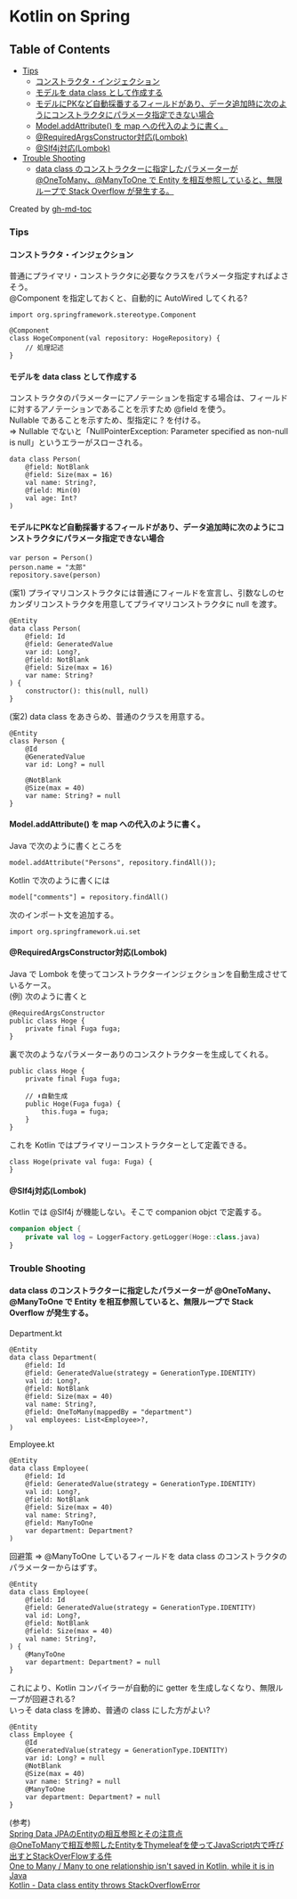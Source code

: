 # Kotlin on Spring

Table of Contents
-----------------

* [Tips](#tips)
    * [コンストラクタ・インジェクション](#コンストラクタインジェクション)
    * [モデルを data class として作成する](#モデルを-data-class-として作成する)
    * [モデルにPKなど自動採番するフィールドがあり、データ追加時に次のようにコンストラクタにパラメータ指定できない場合](#モデルにpkなど自動採番するフィールドがありデータ追加時に次のようにコンストラクタにパラメータ指定できない場合)
    * [Model.addAttribute() を map への代入のように書く。](#modeladdattribute-を-map-への代入のように書く)
    * [@RequiredArgsConstructor対応(Lombok)](#requiredargsconstructor対応lombok)
    * [@Slf4j対応(Lombok)](#slf4j対応lombok)
* [Trouble Shooting](#trouble-shooting)
    * [data class のコンストラクターに指定したパラメーターが @OneToMany、@ManyToOne で Entity を相互参照していると、無限ループで Stack Overflow が発生する。](#data-class-のコンストラクターに指定したパラメーターが-onetomanymanytoone-で-entity-を相互参照していると無限ループで-stack-overflow-が発生する)

Created by [gh-md-toc](https://github.com/ekalinin/github-markdown-toc)

### Tips
#### コンストラクタ・インジェクション
普通にプライマリ・コンストラクタに必要なクラスをパラメータ指定すればよさそう。  
@Component を指定しておくと、自動的に AutoWired してくれる?
```
import org.springframework.stereotype.Component

@Component
class HogeComponent(val repository: HogeRepository) {
    // 処理記述
}
```

#### モデルを data class として作成する
コンストラクタのパラメーターにアノテーションを指定する場合は、フィールドに対するアノテーションであることを示すため @field を使う。  
Nullable であることを示すため、型指定に ? を付ける。  
=> Nullable でないと「NullPointerException: Parameter specified as non-null is null」というエラーがスローされる。
```
data class Person(
    @field: NotBlank
    @field: Size(max = 16)
    val name: String?,
    @field: Min(0)
    val age: Int?
)
```

#### モデルにPKなど自動採番するフィールドがあり、データ追加時に次のようにコンストラクタにパラメータ指定できない場合

```
var person = Person()
person.name = "太郎"
repository.save(person)
```

(案1) プライマリコンストラクタには普通にフィールドを宣言し、引数なしのセカンダリコンストラクタを用意してプライマリコンストラクタに null を渡す。
```
@Entity
data class Person(
    @field: Id
    @field: GeneratedValue
    var id: Long?,
    @field: NotBlank
    @field: Size(max = 16)
    var name: String?
) {
    constructor(): this(null, null)
}
```

(案2) data class をあきらめ、普通のクラスを用意する。
```
@Entity
class Person {
    @Id
    @GeneratedValue
    var id: Long? = null

    @NotBlank
    @Size(max = 40)
    var name: String? = null
}
```

#### Model.addAttribute() を map への代入のように書く。
Java で次のように書くところを
```
model.addAttribute("Persons", repository.findAll());
```
Kotlin で次のように書くには
```
model["comments"] = repository.findAll()
```
次のインポート文を追加する。
```
import org.springframework.ui.set
```

#### @RequiredArgsConstructor対応(Lombok)

Java で Lombok を使ってコンストラクターインジェクションを自動生成させているケース。  
(例) 次のように書くと
```
@RequiredArgsConstructor
public class Hoge {
	private final Fuga fuga;
}
```
裏で次のようなパラメーターありのコンスクトラクターを生成してくれる。
```
public class Hoge {
	private final Fuga fuga;

	// ⬇︎自動生成
	public Hoge(Fuga fuga) {
		this.fuga = fuga;
	}
}
```
これを Kotlin ではプライマリーコンストラクターとして定義できる。
```
class Hoge(private val fuga: Fuga) {
}
```

#### @Slf4j対応(Lombok)

Kotlin では @Slf4j が機能しない。そこで companion objct で定義する。

```kotlin
companion object {
    private val log = LoggerFactory.getLogger(Hoge::class.java)
}
```


### Trouble Shooting
#### data class のコンストラクターに指定したパラメーターが @OneToMany、@ManyToOne で Entity を相互参照していると、無限ループで Stack Overflow が発生する。
Department.kt
```
@Entity
data class Department(
    @field: Id
    @field: GeneratedValue(strategy = GenerationType.IDENTITY)
    val id: Long?,
    @field: NotBlank
    @field: Size(max = 40)
    val name: String?,
    @field: OneToMany(mappedBy = "department")
    val employees: List<Employee>?,
)
```

Employee.kt
```
@Entity
data class Employee(
    @field: Id
    @field: GeneratedValue(strategy = GenerationType.IDENTITY)
    val id: Long?,
    @field: NotBlank
    @field: Size(max = 40)
    val name: String?,
    @field: ManyToOne
    var department: Department?
)
```

回避策 => @ManyToOne しているフィールドを data class のコンストラクタのパラメーターからはずす。
```
@Entity
data class Employee(
    @field: Id
    @field: GeneratedValue(strategy = GenerationType.IDENTITY)
    val id: Long?,
    @field: NotBlank
    @field: Size(max = 40)
    val name: String?,
) {
    @ManyToOne
    var department: Department? = null
}
```
これにより、Kotlin コンパイラーが自動的に getter を生成しなくなり、無限ループが回避される?  
いっそ data class を諦め、普通の class にした方がよい?
```
@Entity
class Employee {
    @Id
    @GeneratedValue(strategy = GenerationType.IDENTITY)
    var id: Long? = null
    @NotBlank
    @Size(max = 40)
    var name: String? = null
    @ManyToOne
    var department: Department? = null
}
```

(参考)  
[Spring Data JPAのEntityの相互参照とその注意点](https://qiita.com/frost_star/items/855e7fb52dca9de7566e#循環参照の無限展開回避)  
[@OneToManyで相互参照したEntityをThymeleafを使ってJavaScript内で呼び出すとStackOverFlowする件](https://qawsedrftgyhujiko.hatenablog.com/entry/2015/09/26/005935)  
[One to Many / Many to one relationship isn't saved in Kotlin, while it is in Java](https://stackoverflow.com/questions/73415885/one-to-many-many-to-one-relationship-isnt-saved-in-kotlin-while-it-is-in-jav)  
[Kotlin - Data class entity throws StackOverflowError](https://stackoverflow.com/questions/48926704/kotlin-data-class-entity-throws-stackoverflowerror)
